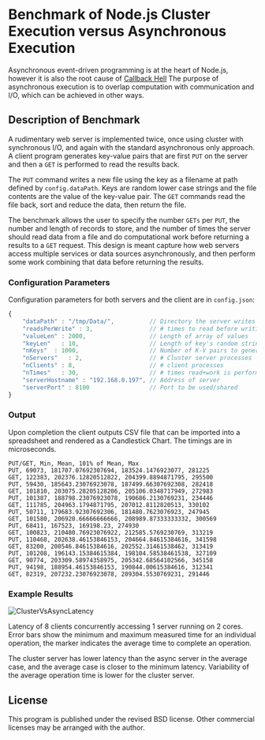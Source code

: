 # Benchmark of Node.js Cluster Execution versus Asynchronous Execution

Asynchronous event-driven programming is at the heart of Node.js, however
it is also the root cause of
[Callback Hell](http://callbackhell.com/)
The purpose of asynchronous execution is to overlap computation with communication and I/O,
which can be achieved in other ways.
 

## Description of Benchmark

A rudimentary web server is implemented twice, 
once using cluster with synchronous I/O, and again with the
standard asynchronous only approach. 
A client program generates key-value pairs that are first `PUT` on the server
and then a `GET` is performed to read the results back.

The `PUT` command writes a new file using the key as a filename
at path defined by `config.dataPath`. 
Keys are random lower case strings and the file contents are the value 
of the key-value pair.
The `GET` commands read the file back, 
sort and reduce the data, then return the file.

The benchmark allows the user to specify the number `GETs` per `PUT`, 
the number and length of records to store, 
and the number of times the server should read data from a file 
and do computational work before returning a results to a `GET` request. 
This design is meant capture how web servers access multiple 
services or data sources asynchronously, and then perform some work 
combining that data before returning the results.


### Configuration Parameters

Configuration parameters for both servers and the client are in `config.json`:

```javascript
{
    "dataPath" : "/tmp/Data/",          // Directory the server writes to
    "readsPerWrite" : 3,                // # times to read before writing again
    "valueLen" : 2000,                  // Length of array of values
    "keyLen"   : 10,                    // Length of key's random string
    "nKeys"  : 1000,                    // Number of K-V pairs to generate
    "nServers"   : 2,                   // # Cluster server processes
    "nClients" : 8,                     // # client processes
    "nTimes"   : 30,                    // # times read+work is performed for each request
    "serverHostname" : "192.168.0.197", // Address of server
    "serverPort" : 8100                 // Port to be used/shared
}
```

### Output
Upon completion the client outputs CSV file that can be imported
into a spreadsheet and rendered as a Candlestick Chart.
The timings are in microseconds.

```
PUT/GET, Min, Mean, 101% of Mean, Max
PUT, 69073, 181707.07692307694, 183524.1476923077, 281225
GET, 122383, 202376.12820512822, 204399.8894871795, 295500
PUT, 59430, 185643.23076923078, 187499.66307692308, 282418
GET, 101810, 203075.28205128206, 205106.0348717949, 272983
PUT, 101387, 188798.23076923078, 190686.2130769231, 234446
GET, 111785, 204963.1794871795, 207012.8112820513, 330102
PUT, 50711, 179683.92307692306, 181480.7623076923, 247945
GET, 101580, 206920.66666666666, 208989.87333333332, 300569
PUT, 68411, 167523, 169198.23, 274930
GET, 100823, 210480.76923076922, 212585.5769230769, 313219
PUT, 110468, 202638.46153846153, 204664.84615384616, 341598
GET, 83200, 200546.84615384616, 202552.31461538462, 313419
PUT, 101208, 196143.15384615384, 198104.58538461538, 327109
GET, 90774, 203309.58974358975, 205342.68564102566, 345158
PUT, 94198, 188954.46153846153, 190844.00615384616, 312341
GET, 82319, 207232.23076923078, 209304.5530769231, 291446
```


### Example Results
![ClusterVsAsyncLatency](http://synsem.com/ClusterVsAsyncLatency.png)

Latency of 8 clients concurrently accessing 1 server running on 2 cores. Error bars show the minimum and maximum measured time for an individual operation, the marker indicates the average time to complete an operation.

The cluster server has lower latency than the async server in the average case, and the average case is closer to the minimum latency. Variability of the average operation time is lower for the cluster server. 



## License
This program is published under the revised BSD license.  Other commercial licenses
may be arranged with the author.
